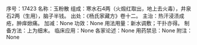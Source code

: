 序号：17423
名称：玉粉散
组成：寒水石4两（火煅红取出，地上去火毒），井泉石2两（生用），脑子半钱。
出处：《杨氏家藏方》卷十二。
主治：热汗浸渍成疮，肿痒焮痛。
加减：None
功效：None
用法用量：新水调敷；干扑亦得。
制备方法：上为细末。
临床应用：None
各家论述：None
用药禁忌：None
附注：None
